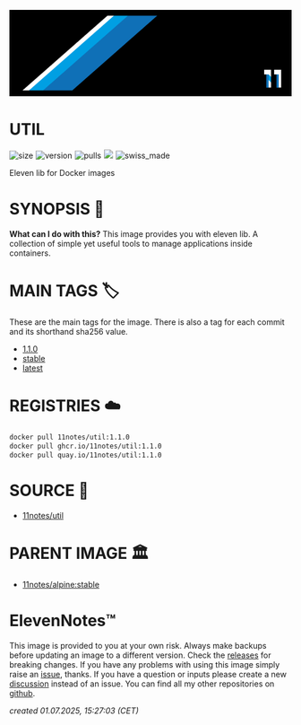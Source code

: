 ![banner](https://github.com/11notes/defaults/blob/main/static/img/banner.png?raw=true)

# UTIL
![size](https://img.shields.io/docker/image-size/11notes/util/1.1.0?color=0eb305)![5px](https://github.com/11notes/defaults/blob/main/static/img/transparent5x2px.png?raw=true)![version](https://img.shields.io/docker/v/11notes/util/1.1.0?color=eb7a09)![5px](https://github.com/11notes/defaults/blob/main/static/img/transparent5x2px.png?raw=true)![pulls](https://img.shields.io/docker/pulls/11notes/util?color=2b75d6)![5px](https://github.com/11notes/defaults/blob/main/static/img/transparent5x2px.png?raw=true)[<img src="https://img.shields.io/github/issues/11notes/docker-UTIL?color=7842f5">](https://github.com/11notes/docker-UTIL/issues)![5px](https://github.com/11notes/defaults/blob/main/static/img/transparent5x2px.png?raw=true)![swiss_made](https://img.shields.io/badge/Swiss_Made-FFFFFF?labelColor=FF0000&logo=data:image/svg%2bxml;base64,PHN2ZyB2ZXJzaW9uPSIxIiB3aWR0aD0iNTEyIiBoZWlnaHQ9IjUxMiIgdmlld0JveD0iMCAwIDMyIDMyIiB4bWxucz0iaHR0cDovL3d3dy53My5vcmcvMjAwMC9zdmciPgogIDxyZWN0IHdpZHRoPSIzMiIgaGVpZ2h0PSIzMiIgZmlsbD0idHJhbnNwYXJlbnQiLz4KICA8cGF0aCBkPSJtMTMgNmg2djdoN3Y2aC03djdoLTZ2LTdoLTd2LTZoN3oiIGZpbGw9IiNmZmYiLz4KPC9zdmc+)

Eleven lib for Docker images

# SYNOPSIS 📖
**What can I do with this?** This image provides you with eleven lib. A collection of simple yet useful tools to manage applications inside containers.

# MAIN TAGS 🏷️
These are the main tags for the image. There is also a tag for each commit and its shorthand sha256 value.

* [1.1.0](https://hub.docker.com/r/11notes/util/tags?name=1.1.0)
* [stable](https://hub.docker.com/r/11notes/util/tags?name=stable)
* [latest](https://hub.docker.com/r/11notes/util/tags?name=latest)

# REGISTRIES ☁️
```
docker pull 11notes/util:1.1.0
docker pull ghcr.io/11notes/util:1.1.0
docker pull quay.io/11notes/util:1.1.0
```

# SOURCE 💾
* [11notes/util](https://github.com/11notes/docker-UTIL)

# PARENT IMAGE 🏛️
* [11notes/alpine:stable](https://hub.docker.com/r/11notes/alpine)

# ElevenNotes™️
This image is provided to you at your own risk. Always make backups before updating an image to a different version. Check the [releases](https://github.com/11notes/docker-util/releases) for breaking changes. If you have any problems with using this image simply raise an [issue](https://github.com/11notes/docker-util/issues), thanks. If you have a question or inputs please create a new [discussion](https://github.com/11notes/docker-util/discussions) instead of an issue. You can find all my other repositories on [github](https://github.com/11notes?tab=repositories).

*created 01.07.2025, 15:27:03 (CET)*